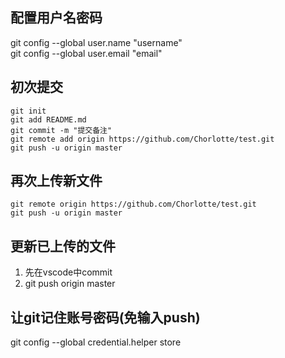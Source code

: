 ## 配置用户名密码

git config --global user.name  "username"  
git config --global user.email  "email"

## 初次提交

    git init
    git add README.md
    git commit -m "提交备注"
    git remote add origin https://github.com/Chorlotte/test.git
    git push -u origin master
                
## 再次上传新文件

    git remote origin https://github.com/Chorlotte/test.git
    git push -u origin master

## 更新已上传的文件

1. 先在vscode中commit
1. git push origin master

## 让git记住账号密码(免输入push)

git config --global credential.helper store

